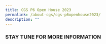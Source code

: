 ```yaml
---
title: CGS P6 Open House 2023
permalink: /about-cgs/cgs-p6openhouse2023/
description: ""
---
```

### STAY TUNE FOR MORE INFORMATION ##


